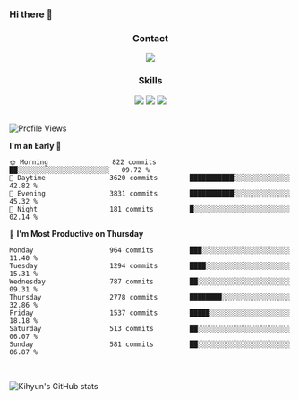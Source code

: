 ### Hi there 👋

<!--
**Key5771/Key5771** is a ✨ _special_ ✨ repository because its `README.md` (this file) appears on your GitHub profile.

Here are some ideas to get you started:

- 🔭 I’m currently working on ...
- 🌱 I’m currently learning ...
- 👯 I’m looking to collaborate on ...
- 🤔 I’m looking for help with ...
- 💬 Ask me about ...
- 📫 How to reach me: ...
- 😄 Pronouns: ...
- ⚡ Fun fact: ...
-->

<h3 align="center">Contact</h3>
<div align="center">
  <a href="mailto:ksj57715@gmail.com"><img src="https://img.shields.io/badge/Gmail-D14836?style=for-the-badge&logo=gmail&logoColor=white"/></a>
</div>

<h3 align="center">Skills</h3>
<div align="center">
  <img src="https://img.shields.io/badge/iOS-000000?style=for-the-badge&logo=ios&logoColor=white"/>
  <img src="https://img.shields.io/badge/Swift-FA7343?style=for-the-badge&logo=swift&logoColor=white"/>
  <img src="https://img.shields.io/badge/Xcode-007ACC?style=for-the-badge&logo=Xcode&logoColor=white"/>
</div>

<br>

<!--START_SECTION:waka-->
![Profile Views](http://img.shields.io/badge/Profile%20Views-16-blue)

**I'm an Early 🐤** 

```text
🌞 Morning                822 commits         ██░░░░░░░░░░░░░░░░░░░░░░░   09.72 % 
🌆 Daytime                3620 commits        ███████████░░░░░░░░░░░░░░   42.82 % 
🌃 Evening                3831 commits        ███████████░░░░░░░░░░░░░░   45.32 % 
🌙 Night                  181 commits         █░░░░░░░░░░░░░░░░░░░░░░░░   02.14 % 
```
📅 **I'm Most Productive on Thursday** 

```text
Monday                   964 commits         ███░░░░░░░░░░░░░░░░░░░░░░   11.40 % 
Tuesday                  1294 commits        ████░░░░░░░░░░░░░░░░░░░░░   15.31 % 
Wednesday                787 commits         ██░░░░░░░░░░░░░░░░░░░░░░░   09.31 % 
Thursday                 2778 commits        ████████░░░░░░░░░░░░░░░░░   32.86 % 
Friday                   1537 commits        █████░░░░░░░░░░░░░░░░░░░░   18.18 % 
Saturday                 513 commits         ██░░░░░░░░░░░░░░░░░░░░░░░   06.07 % 
Sunday                   581 commits         ██░░░░░░░░░░░░░░░░░░░░░░░   06.87 % 
```



<!--END_SECTION:waka-->

<br>


![Kihyun's GitHub stats](https://github-readme-stats.vercel.app/api?username=key5771&show_icons=true&theme=radical)
